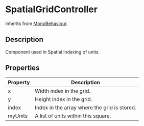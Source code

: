 # SpatialGridController
Inherits from [MonoBehaviour](https://docs.unity3d.com/ScriptReference/MonoBehaviour.html).

## Description
Component used in Spatial Indexing of units.

## Properties
Property | Description
--- | ---
x       | Width index in the grid.
y       | Height index in the grid.
index   | Index in the array where the grid is stored.
myUnits | A list of units within this square.

